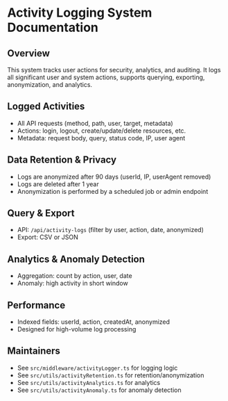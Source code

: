 # Activity Logging System Documentation

## Overview
This system tracks user actions for security, analytics, and auditing. It logs all significant user and system actions, supports querying, exporting, anonymization, and analytics.

## Logged Activities
- All API requests (method, path, user, target, metadata)
- Actions: login, logout, create/update/delete resources, etc.
- Metadata: request body, query, status code, IP, user agent

## Data Retention & Privacy
- Logs are anonymized after 90 days (userId, IP, userAgent removed)
- Logs are deleted after 1 year
- Anonymization is performed by a scheduled job or admin endpoint

## Query & Export
- API: `/api/activity-logs` (filter by user, action, date, anonymized)
- Export: CSV or JSON

## Analytics & Anomaly Detection
- Aggregation: count by action, user, date
- Anomaly: high activity in short window

## Performance
- Indexed fields: userId, action, createdAt, anonymized
- Designed for high-volume log processing

## Maintainers
- See `src/middleware/activityLogger.ts` for logging logic
- See `src/utils/activityRetention.ts` for retention/anonymization
- See `src/utils/activityAnalytics.ts` for analytics
- See `src/utils/activityAnomaly.ts` for anomaly detection
